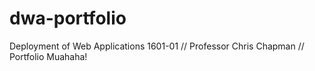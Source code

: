 # dwa-portfolio
Deployment of Web Applications 1601-01 // Professor Chris Chapman // Portfolio
Muahaha!